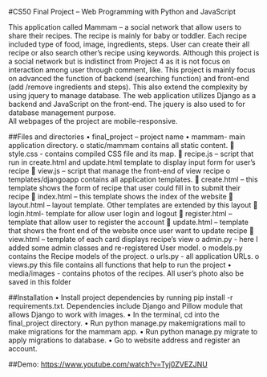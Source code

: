 #CS50 Final Project – Web Programming with Python and JavaScript

This application called Mammam – a social network that allow users to share their recipes. The recipe is mainly for baby or toddler. Each recipe included type of food, image, ingredients, steps. User can create their all recipe or also search other’s recipe using keywords.
Although this project is a social network but is indistinct from Project 4 as it is not focus on interaction among user through comment, like. This project is mainly focus on advanced the function of backend (searching function) and front-end (add /remove ingredients and steps). This also extend the complexity by using jquery to manage database.
The web application utilizes Django as a backend and JavaScript on the front-end. The jquery is also used to for database management purpose.  
All webpages of the project are mobile-responsive.

##Files and directories
•	final_project – project name
•	mammam- main application directory.
o	static/mammam contains all static content.
	style.css - contains compiled CSS file and its map.
	recipe.js – script that run in create.html and update.html template to display input form for user’s recipe
	view.js – script that manage the front-end of view recipe 
o	templates/djangoapp contains all application templates.
	create.html – this template shows the form of recipe that user could fill in to submit their recipe
	index.html – this template shows the index of the website
	layout.html – layout template. Other templates are extended by this layout
	login.html- template for allow user login and logout
	register.html – template that allow user to register the account
	update.html – template that shows the front end of the website once user want to update recipe
	view.html – template of each card displays recipe’s view
o	admin.py - here I added some admin classes and re-registered User model.
o	models.py contains the Recipe models of the project. 
o	urls.py - all application URLs.
o	views.py this file contains all functions that help to run the project
•	media/images - contains photos of the recipes. All user’s photo also be saved in this folder 

##Installation
•	Install project dependencies by running pip install -r requirements.txt. Dependencies include Django and Pillow module that allows Django to work with images.
•	In the terminal, cd into the final_project directory.
•	Run python manage.py makemigrations mail to make migrations for the mammam app.
•	Run python manage.py migrate to apply migrations to database.
•	Go to website address and register an account.

##Demo:
https://www.youtube.com/watch?v=Tyj0ZVEZJNU
